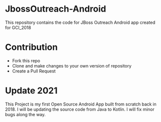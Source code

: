 # JbossOutreach-Android
This repository contains the code for JBoss Outreach Android app created for GCI_2018




# Contribution
* Fork this repo
* Clone and make changes to your own version of repository
* Create a Pull Request

# Update 2021
This Project is my first Open Source Android App built from scratch back 
in 2018. I will be updating the source code from Java to Kotlin. I will fix minor
bugs along the way.

